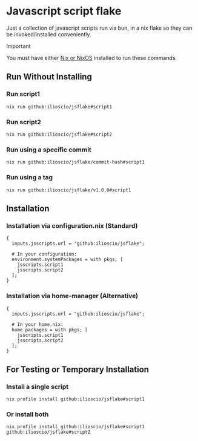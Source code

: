 # Javascript script flake
Just a collection of javascript scripts run via bun, in a nix flake so they can be invoked/installed conveniently.

> [!IMPORTANT]
> You must have either [Nix or NixOS](https://nixos.org/download/#download-nix) installed to run these commands.

## Run Without Installing

### Run script1
```
nix run github:ilioscio/jsflake#script1
```

### Run script2
```
nix run github:ilioscio/jsflake#script2
```

### Run using a specific commit
```
nix run github:ilioscio/jsflake/commit-hash#script1
```

### Run using a tag
```
nix run github:ilioscio/jsflake/v1.0.0#script1
```

## Installation

### Installation via configuration.nix (Standard)
```
{
  inputs.jsscripts.url = "github:ilioscio/jsflake";
  
  # In your configuration:
  environment.systemPackages = with pkgs; [
    jsscripts.script1
    jsscripts.script2
  ];
}
```

### Installation via home-manager (Alternative)
```
{
  inputs.jsscripts.url = "github:ilioscio/jsflake";
  
  # In your home.nix:
  home.packages = with pkgs; [
    jsscripts.script1
    jsscripts.script2
  ];
}
```

## For Testing or Temporary Installation

### Install a single script
```
nix profile install github:ilioscio/jsflake#script1
```

### Or install both
```
nix profile install github:ilioscio/jsflake#script1 github:ilioscio/jsflake#script2
```

